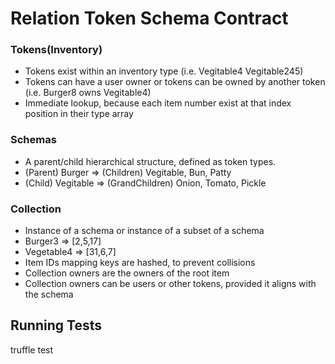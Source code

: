 # Relation Token Schema Contract

### Tokens(Inventory)
- Tokens exist within an inventory type (i.e. Vegitable4 Vegitable245)
- Tokens can have a user owner or tokens can be owned by another token (i.e. Burger8 owns Vegitable4)
- Immediate lookup, because each item number exist at that index position in their type array 

### Schemas 
- A parent/child hierarchical structure, defined as token types. 
- (Parent) Burger => (Children) Vegitable, Bun, Patty
- (Child) Vegitable => (GrandChildren) Onion, Tomato, Pickle

### Collection
- Instance of a schema or instance of a subset of a schema 
- Burger3 => [2,5,17]
- Vegetable4 => [31,6,7]
- Item IDs mapping keys are hashed, to prevent collisions
- Collection owners are the owners of the root item
- Collection owners can be users or other tokens, provided it aligns with the schema

## Running Tests
truffle test
